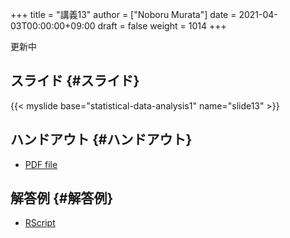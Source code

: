 +++
title = "講義13"
author = ["Noboru Murata"]
date = 2021-04-03T00:00:00+09:00
draft = false
weight = 1014
+++

更新中


## スライド {#スライド}

{{< myslide base="statistical-data-analysis1" name="slide13" >}}


## ハンドアウト {#ハンドアウト}

-   [PDF file](https://noboru-murata.github.io/statistical-data-analysis1/pdfs/slide13.pdf)


## 解答例 {#解答例}

-   [RScript](https://noboru-murata.github.io/statistical-data-analysis1/code/slide13.R)